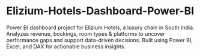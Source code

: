 # Elizium-Hotels-Dashboard-Power-BI
Power BI dashboard project for Elizium Hotels, a luxury chain in South India. Analyzes revenue, bookings, room types &amp; platforms to uncover performance gaps and support data-driven decisions. Built using Power BI, Excel, and DAX for actionable business insights.
